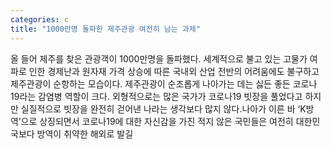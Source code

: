 ```yaml
---
categories: c
title: "1000만명 돌파한 제주관광 여전히 남는 과제"
---
```

올 들어 제주를 찾은 관광객이 1000만명을 돌파했다. 세계적으로 불고 있는 고물가 여파로 인한 경제난과 원자재 가격 상승에 따른 국내외 산업 전반의 어려움에도 불구하고 제주관광이 순항하는 모습이다. 제주관광이 순조롭게 나아가는 데는 싫든 좋든 코로나19라는 감염병 역할이 크다. 외형적으로는 많은 국가가 코로나19 빗장을 풀었다고 하지만 실질적으로 빗장을 완전히 걷어낸 나라는 생각보다 많지 않다.나아가 이른 바 ‘K방역’으로 상징되면서 코로나19에 대한 자신감을 가진 적지 않은 국민들은 여전히 대한민국보다 방역이 취약한 해외로 발길
